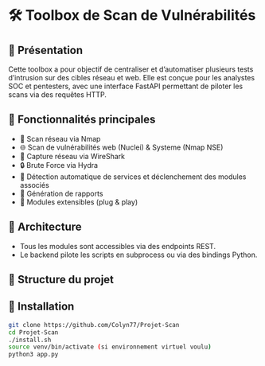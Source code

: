 # 🛠️ Toolbox de Scan de Vulnérabilités

## 📌 Présentation

Cette toolbox a pour objectif de centraliser et d’automatiser plusieurs tests d’intrusion sur des cibles réseau et web. Elle est conçue pour les analystes SOC et pentesters, avec une interface FastAPI permettant de piloter les scans via des requêtes HTTP.

## 🚀 Fonctionnalités principales

- 🔎 Scan réseau via Nmap
- 🌐 Scan de vulnérabilités web (Nuclei) & Systeme (Nmap NSE)
- 🦈 Capture réseau via WireShark
- 🔒 Brute Force via Hydra
- 🧠 Détection automatique de services et déclenchement des modules associés
- 📁 Génération de rapports
- 🧰 Modules extensibles (plug & play)

## 🧱 Architecture


- Tous les modules sont accessibles via des endpoints REST.
- Le backend pilote les scripts en subprocess ou via des bindings Python.

## 📂 Structure du projet


## 🧪 Installation

```bash
git clone https://github.com/Colyn77/Projet-Scan
cd Projet-Scan
./install.sh
source venv/bin/activate (si environnement virtuel voulu)
python3 app.py

